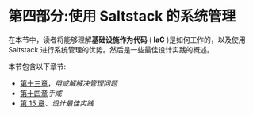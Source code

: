 # 第四部分:使用 Saltstack 的系统管理

在本节中，读者将能够理解**基础设施作为代码** ( **IaC** )是如何工作的，以及使用 Saltstack 进行系统管理的优势。然后是一些最佳设计实践的概述。

本节包含以下章节:

*   [第十三章](13.html)，*用咸解解决管理问题*
*   [第十四章](14.html)*手咸*
*   [第 15 章](15.html)、*设计最佳实践*